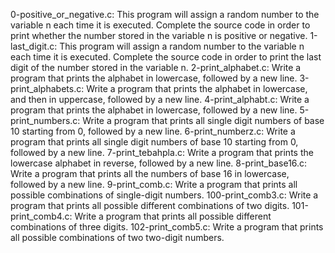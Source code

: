 0-positive_or_negative.c: This program will assign a random number to the variable n each time it is executed. Complete the source code in order to print whether the number stored in the variable n is positive or negative.
1-last_digit.c: This program will assign a random number to the variable n each time it is executed. Complete the source code in order to print the last digit of the number stored in the variable n.
2-print_alphabet.c: Write a program that prints the alphabet in lowercase, followed by a new line.
3-print_alphabets.c: Write a program that prints the alphabet in lowercase, and then in uppercase, followed by a new line.
4-print_alphabt.c: Write a program that prints the alphabet in lowercase, followed by a new line.
5-print_numbers.c: Write a program that prints all single digit numbers of base 10 starting from 0, followed by a new line.
6-print_numberz.c: Write a program that prints all single digit numbers of base 10 starting from 0, followed by a new line.
7-print_tebahpla.c: Write a program that prints the lowercase alphabet in reverse, followed by a new line.
8-print_base16.c: Write a program that prints all the numbers of base 16 in lowercase, followed by a new line.
9-print_comb.c: Write a program that prints all possible combinations of single-digit numbers.
100-print_comb3.c: Write a program that prints all possible different combinations of two digits.
101-print_comb4.c: Write a program that prints all possible different combinations of three digits.
102-print_comb5.c: Write a program that prints all possible combinations of two two-digit numbers.
